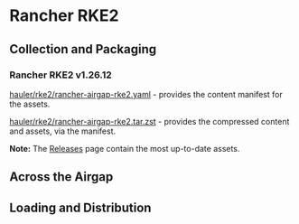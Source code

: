 # Rancher RKE2

## Collection and Packaging

### Rancher RKE2 v1.26.12

[hauler/rke2/rancher-airgap-rke2.yaml](https://rancher-airgap.s3.amazonaws.com/v1.7.0/hauler/rke2/rancher-airgap-rke2.yaml) - provides the content manifest for the assets.

[hauler/rke2/rancher-airgap-rke2.tar.zst](https://rancher-airgap.s3.amazonaws.com/v1.7.0/hauler/rke2/rancher-airgap-rke2.tar.zst) - provides the compressed content and assets, via the manifest.

**Note:** The [Releases](https://github.com/zackbradys/rancher-airgap/releases) page contain the most up-to-date assets.

## Across the Airgap

## Loading and Distribution